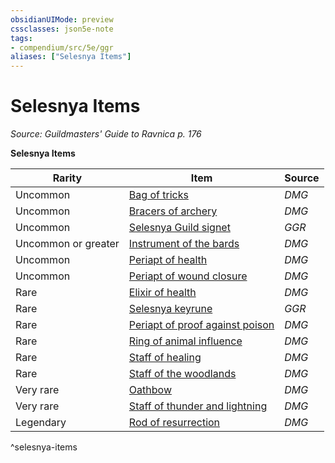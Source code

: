 ```yaml
---
obsidianUIMode: preview
cssclasses: json5e-note
tags:
- compendium/src/5e/ggr
aliases: ["Selesnya Items"]
---
```

# Selesnya Items
*Source: Guildmasters' Guide to Ravnica p. 176* 

**Selesnya Items**

| Rarity | Item | Source |
|--------|------|--------|
| Uncommon | [Bag of tricks](2-Mechanics/CLI/items/bag-of-tricks-dmg.md) | *DMG* |
| Uncommon | [Bracers of archery](2-Mechanics/CLI/items/bracers-of-archery.md) | *DMG* |
| Uncommon | [Selesnya Guild signet](2-Mechanics/CLI/items/selesnya-guild-signet-ggr.md) | *GGR* |
| Uncommon or greater | [Instrument of the bards](2-Mechanics/CLI/items/instrument-of-the-bards-dmg.md) | *DMG* |
| Uncommon | [Periapt of health](2-Mechanics/CLI/items/periapt-of-health.md) | *DMG* |
| Uncommon | [Periapt of wound closure](2-Mechanics/CLI/items/periapt-of-wound-closure.md) | *DMG* |
| Rare | [Elixir of health](2-Mechanics/CLI/items/elixir-of-health.md) | *DMG* |
| Rare | [Selesnya keyrune](2-Mechanics/CLI/items/selesnya-keyrune-ggr.md) | *GGR* |
| Rare | [Periapt of proof against poison](2-Mechanics/CLI/items/periapt-of-proof-against-poison.md) | *DMG* |
| Rare | [Ring of animal influence](2-Mechanics/CLI/items/ring-of-animal-influence.md) | *DMG* |
| Rare | [Staff of healing](2-Mechanics/CLI/items/staff-of-healing.md) | *DMG* |
| Rare | [Staff of the woodlands](2-Mechanics/CLI/items/staff-of-the-woodlands.md) | *DMG* |
| Very rare | [Oathbow](2-Mechanics/CLI/items/oathbow.md) | *DMG* |
| Very rare | [Staff of thunder and lightning](2-Mechanics/CLI/items/staff-of-thunder-and-lightning.md) | *DMG* |
| Legendary | [Rod of resurrection](2-Mechanics/CLI/items/rod-of-resurrection.md) | *DMG* |
^selesnya-items
